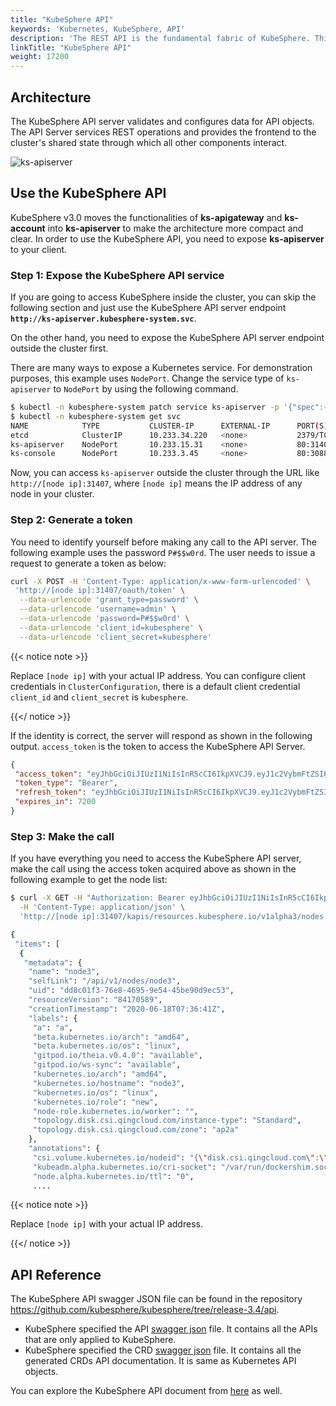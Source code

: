 ```yaml
---
title: "KubeSphere API"
keywords: 'Kubernetes, KubeSphere, API'
description: 'The REST API is the fundamental fabric of KubeSphere. This guide shows you how to access the KubeSphere API server.'
linkTitle: "KubeSphere API"
weight: 17200
---
```


## Architecture

The KubeSphere API server validates and configures data for API objects. The API Server services REST operations and provides the frontend to the cluster's shared state through which all other components interact.

![ks-apiserver](/images/docs/v3.x/reference/kubesphere-api/ks-apiserver.png)

## Use the KubeSphere API

KubeSphere v3.0 moves the functionalities of **ks-apigateway** and **ks-account** into **ks-apiserver** to make the architecture more compact and clear. In order to use the KubeSphere API, you need to expose **ks-apiserver** to your client.


### Step 1: Expose the KubeSphere API service

If you are going to access KubeSphere inside the cluster, you can skip the following section and just use the KubeSphere API server endpoint **`http://ks-apiserver.kubesphere-system.svc`**.

On the other hand, you need to expose the KubeSphere API server endpoint outside the cluster first.

There are many ways to expose a Kubernetes service. For demonstration purposes, this example uses `NodePort`. Change the service type of `ks-apiserver` to `NodePort` by using the following command.

```bash
$ kubectl -n kubesphere-system patch service ks-apiserver -p '{"spec":{"type":"NodePort"}}'
$ kubectl -n kubesphere-system get svc
NAME            TYPE           CLUSTER-IP      EXTERNAL-IP      PORT(S)              AGE
etcd            ClusterIP      10.233.34.220   <none>           2379/TCP             44d
ks-apiserver    NodePort       10.233.15.31    <none>           80:31407/TCP         49d
ks-console      NodePort       10.233.3.45     <none>           80:30880/TCP         49d
```

Now, you can access `ks-apiserver` outside the cluster through the URL like `http://[node ip]:31407`, where `[node ip]` means the IP address of any node in your cluster.

### Step 2: Generate a token

You need to identify yourself before making any call to the API server. The following example uses the password `P#$$w0rd`. The user needs to issue a request to generate a token as below:

```bash
curl -X POST -H 'Content-Type: application/x-www-form-urlencoded' \
 'http://[node ip]:31407/oauth/token' \
  --data-urlencode 'grant_type=password' \
  --data-urlencode 'username=admin' \
  --data-urlencode 'password=P#$$w0rd' \
  --data-urlencode 'client_id=kubesphere' \
  --data-urlencode 'client_secret=kubesphere'
```

{{< notice note >}}

Replace `[node ip]` with your actual IP address. You can configure client credentials in `ClusterConfiguration`, there is a default client credential `client_id` and `client_secret` is `kubesphere`.

{{</ notice >}}

If the identity is correct, the server will respond as shown in the following output. `access_token` is the token to access the KubeSphere API Server.

```json
{
 "access_token": "eyJhbGciOiJIUzI1NiIsInR5cCI6IkpXVCJ9.eyJ1c2VybmFtZSI6ImFkbWluIiwidWlkIjoiYTlhNjJmOTEtYWQ2Yi00MjRlLWIxNWEtZTFkOTcyNmUzNDFhIiwidG9rZW5fdHlwZSI6ImFjY2Vzc190b2tlbiIsImV4cCI6MTYwMDg1MjM5OCwiaWF0IjoxNjAwODQ1MTk4LCJpc3MiOiJrdWJlc3BoZXJlIiwibmJmIjoxNjAwODQ1MTk4fQ.Hcyf-CPMeq8XyQQLz5PO-oE1Rp1QVkOeV_5J2oX1hvU",
 "token_type": "Bearer",
 "refresh_token": "eyJhbGciOiJIUzI1NiIsInR5cCI6IkpXVCJ9.eyJ1c2VybmFtZSI6ImFkbWluIiwidWlkIjoiYTlhNjJmOTEtYWQ2Yi00MjRlLWIxNWEtZTFkOTcyNmUzNDFhIiwidG9rZW5fdHlwZSI6InJlZnJlc2hfdG9rZW4iLCJleHAiOjE2MDA4NTk1OTgsImlhdCI6MTYwMDg0NTE5OCwiaXNzIjoia3ViZXNwaGVyZSIsIm5iZiI6MTYwMDg0NTE5OH0.PerssCLVXJD7BuCF3Ow8QUNYLQxjwqC8m9iOkRRD6Tc",
 "expires_in": 7200
}
```

### Step 3: Make the call

If you have everything you need to access the KubeSphere API server, make the call using the access token acquired above as shown in the following example to get the node list:

```bash
$ curl -X GET -H "Authorization: Bearer eyJhbGciOiJIUzI1NiIsInR5cCI6IkpXVCJ9.eyJ1c2VybmFtZSI6ImFkbWluIiwidWlkIjoiYTlhNjJmOTEtYWQ2Yi00MjRlLWIxNWEtZTFkOTcyNmUzNDFhIiwidG9rZW5fdHlwZSI6ImFjY2Vzc190b2tlbiIsImV4cCI6MTYwMDg1MjM5OCwiaWF0IjoxNjAwODQ1MTk4LCJpc3MiOiJrdWJlc3BoZXJlIiwibmJmIjoxNjAwODQ1MTk4fQ.Hcyf-CPMeq8XyQQLz5PO-oE1Rp1QVkOeV_5J2oX1hvU" \
  -H 'Content-Type: application/json' \
  'http://[node ip]:31407/kapis/resources.kubesphere.io/v1alpha3/nodes'

{
 "items": [
  {
   "metadata": {
    "name": "node3",
    "selfLink": "/api/v1/nodes/node3",
    "uid": "dd8c01f3-76e8-4695-9e54-45be90d9ec53",
    "resourceVersion": "84170589",
    "creationTimestamp": "2020-06-18T07:36:41Z",
    "labels": {
     "a": "a",
     "beta.kubernetes.io/arch": "amd64",
     "beta.kubernetes.io/os": "linux",
     "gitpod.io/theia.v0.4.0": "available",
     "gitpod.io/ws-sync": "available",
     "kubernetes.io/arch": "amd64",
     "kubernetes.io/hostname": "node3",
     "kubernetes.io/os": "linux",
     "kubernetes.io/role": "new",
     "node-role.kubernetes.io/worker": "",
     "topology.disk.csi.qingcloud.com/instance-type": "Standard",
     "topology.disk.csi.qingcloud.com/zone": "ap2a"
    },
    "annotations": {
     "csi.volume.kubernetes.io/nodeid": "{\"disk.csi.qingcloud.com\":\"i-icjxhi1e\"}",
     "kubeadm.alpha.kubernetes.io/cri-socket": "/var/run/dockershim.sock",
     "node.alpha.kubernetes.io/ttl": "0",
     ....
```

{{< notice note >}}

Replace `[node ip]` with your actual IP address.

{{</ notice >}}

## API Reference

The KubeSphere API swagger JSON file can be found in the repository https://github.com/kubesphere/kubesphere/tree/release-3.4/api.

- KubeSphere specified the API [swagger json](https://github.com/kubesphere/kubesphere/blob/release-3.1/api/ks-openapi-spec/swagger.json) file. It contains all the APIs that are only applied to KubeSphere.
- KubeSphere specified the CRD [swagger json](https://github.com/kubesphere/kubesphere/blob/release-3.1/api/openapi-spec/swagger.json) file. It contains all the generated CRDs API documentation. It is same as Kubernetes API objects.

You can explore the KubeSphere API document from [here](https://kubesphere.io/api/kubesphere) as well.

